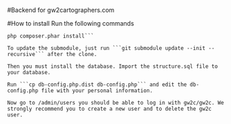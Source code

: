 #Backend for gw2cartographers.com


#How to install
Run the following commands
```curl -s http://getcomposer.org/installer | php
php composer.phar install```

To update the submodule, just run ```git submodule update --init --recursive``` after the clone.

Then you must install the database. Import the structure.sql file to your database.

Run ```cp db-config.php.dist db-config.php``` and edit the db-config.php file with your personal information.

Now go to /admin/users you should be able to log in with gw2c/gw2c. We strongly recommend you to create a new user and to delete the gw2c user.
